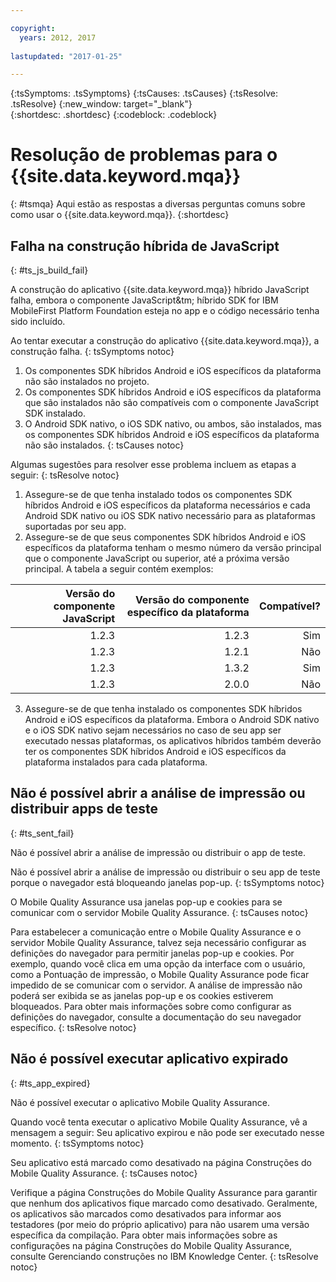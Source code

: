 ```yaml
---

copyright:
  years: 2012, 2017
  
lastupdated: "2017-01-25"  

---
```


{:tsSymptoms: .tsSymptoms} 
{:tsCauses: .tsCauses} 
{:tsResolve: .tsResolve} 
{:new_window: target="_blank"}  
{:shortdesc: .shortdesc}
{:codeblock: .codeblock} 



# Resolução de problemas para o {{site.data.keyword.mqa}} 
{: #tsmqa}
Aqui estão as respostas a diversas perguntas comuns sobre como usar o {{site.data.keyword.mqa}}.
{:shortdesc}

## Falha na construção híbrida de JavaScript
{: #ts_js_build_fail}

A construção do aplicativo {{site.data.keyword.mqa}} híbrido JavaScript falha, embora o componente JavaScript&tm; híbrido SDK for IBM MobileFirst Platform Foundation esteja no app e o código necessário tenha sido incluído.


Ao tentar executar a construção do aplicativo {{site.data.keyword.mqa}}, a construção falha.
{: tsSymptoms notoc} 


1. Os componentes SDK híbridos Android e iOS específicos da plataforma não são instalados no projeto.
2. Os componentes SDK híbridos Android e iOS específicos da plataforma que são instalados não são compatíveis com o componente JavaScript SDK instalado.
3. O Android SDK nativo, o iOS SDK nativo, ou ambos, são instalados, mas os componentes SDK híbridos Android e iOS específicos da plataforma não são instalados.
{: tsCauses notoc} 
 

Algumas sugestões para resolver esse problema incluem as etapas a seguir:
{: tsResolve notoc}
  1.  Assegure-se de que tenha instalado todos os componentes SDK híbridos Android e iOS específicos da plataforma necessários e cada Android SDK nativo ou iOS SDK nativo necessário para as plataformas suportadas por seu app. 
  2. Assegure-se de que seus componentes SDK híbridos Android e iOS específicos da plataforma tenham o mesmo número da versão principal que o componente JavaScript ou superior, até a próxima versão principal. A tabela a seguir contém exemplos:
  
| Versão do componente JavaScript | Versão do componente específico da plataforma | Compatível? |
|---------: |------------: |------------: |
| 1.2.3 | 1.2.3 | Sim |
| 1.2.3 | 1.2.1 | Não |
| 1.2.3 | 1.3.2 | Sim |
| 1.2.3 | 2.0.0 | Não |

  3. Assegure-se de que tenha instalado os componentes SDK híbridos Android e iOS específicos da plataforma. Embora o Android SDK nativo e o iOS SDK nativo sejam necessários no caso de seu app ser executado nessas plataformas, os aplicativos híbridos também deverão ter os componentes SDK híbridos Android e iOS específicos da plataforma instalados para cada plataforma.

  
## Não é possível abrir a análise de impressão ou distribuir apps de teste
{: #ts_sent_fail}

Não é possível abrir a análise de impressão ou distribuir o app de teste.

Não é possível abrir a análise de impressão ou distribuir o seu app de teste porque o navegador está bloqueando janelas pop-up.
{: tsSymptoms notoc} 

O Mobile Quality Assurance usa janelas pop-up e cookies para se comunicar com o servidor Mobile Quality Assurance.
{: tsCauses notoc}


Para estabelecer a comunicação entre o Mobile Quality Assurance e o servidor Mobile Quality Assurance, talvez seja necessário configurar as definições do navegador para permitir janelas pop-up e cookies. Por exemplo, quando você clica em uma opção da interface com o usuário, como a Pontuação de impressão, o Mobile Quality Assurance pode ficar impedido de se comunicar com o servidor. A análise de impressão não poderá ser exibida se as janelas pop-up e os cookies estiverem bloqueados. Para obter mais informações sobre como configurar as definições do navegador, consulte a documentação do seu navegador específico.
{: tsResolve notoc}


## Não é possível executar aplicativo expirado
{: #ts_app_expired}

Não é possível executar o aplicativo Mobile Quality Assurance.

Quando você tenta executar o aplicativo Mobile Quality Assurance, vê a mensagem a seguir: Seu aplicativo expirou e não pode ser executado nesse momento.
{: tsSymptoms notoc} 

Seu aplicativo está marcado como desativado na página Construções do Mobile Quality Assurance.
{: tsCauses notoc}


Verifique a página Construções do Mobile Quality Assurance para garantir que nenhum dos aplicativos fique marcado como desativado. Geralmente, os aplicativos são marcados como desativados para informar aos testadores (por meio do próprio aplicativo) para não usarem uma versão específica da compilação. Para obter mais informações sobre as configurações na página Construções do Mobile Quality Assurance, consulte Gerenciando construções no IBM Knowledge Center.
{: tsResolve notoc}

